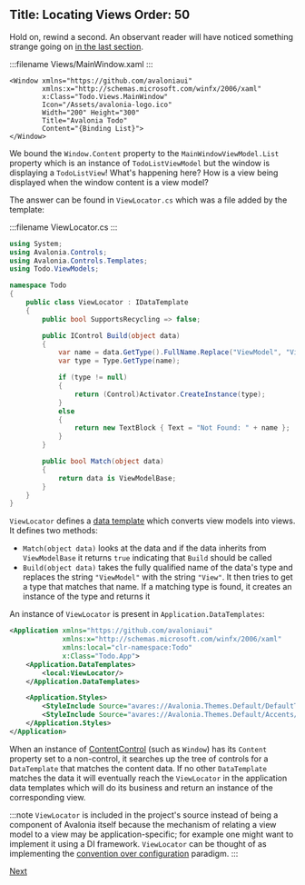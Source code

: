 Title: Locating Views
Order: 50
---

Hold on, rewind a second. An observant reader will have noticed something strange going on
[in the last section](/docs/tutorial/wiring-up-views#update-mainwindow).

:::filename
Views/MainWindow.xaml
:::
```xml{8}
<Window xmlns="https://github.com/avaloniaui"
        xmlns:x="http://schemas.microsoft.com/winfx/2006/xaml"
        x:Class="Todo.Views.MainWindow"
        Icon="/Assets/avalonia-logo.ico"
        Width="200" Height="300"
        Title="Avalonia Todo"
        Content="{Binding List}">
</Window>
```

We bound the `Window.Content` property to the `MainWindowViewModel.List` property which is an
instance of `TodoListViewModel` but the window is displaying a `TodoListView`! What's happening
here? How is a view being displayed when the window content is a view model?

The answer can be found in `ViewLocator.cs` which was a file added by the template:

:::filename
ViewLocator.cs
:::
```csharp
using System;
using Avalonia.Controls;
using Avalonia.Controls.Templates;
using Todo.ViewModels;

namespace Todo
{
    public class ViewLocator : IDataTemplate
    {
        public bool SupportsRecycling => false;

        public IControl Build(object data)
        {
            var name = data.GetType().FullName.Replace("ViewModel", "View");
            var type = Type.GetType(name);

            if (type != null)
            {
                return (Control)Activator.CreateInstance(type);
            }
            else
            {
                return new TextBlock { Text = "Not Found: " + name };
            }
        }

        public bool Match(object data)
        {
            return data is ViewModelBase;
        }
    }
}
```

`ViewLocator` defines a [data template](/docs/templates/datatemplate) which converts view models
into views. It defines two methods:

- `Match(object data)` looks at the data and if the data inherits from `ViewModelBase` it returns
  `true` indicating that `Build` should be called
- `Build(object data)` takes the fully qualified name of the data's type and replaces the string
  `"ViewModel"` with the string `"View"`. It then tries to get a type that matches that name. If
  a matching type is found, it creates an instance of the type and returns it

An instance of `ViewLocator` is present in `Application.DataTemplates`:

```xml
<Application xmlns="https://github.com/avaloniaui"
             xmlns:x="http://schemas.microsoft.com/winfx/2006/xaml"
             xmlns:local="clr-namespace:Todo"
             x:Class="Todo.App">
    <Application.DataTemplates>
        <local:ViewLocator/>
    </Application.DataTemplates>

    <Application.Styles>
        <StyleInclude Source="avares://Avalonia.Themes.Default/DefaultTheme.xaml"/>
        <StyleInclude Source="avares://Avalonia.Themes.Default/Accents/BaseLight.xaml"/>
    </Application.Styles>
</Application>
```

When an instance of [ContentControl](/docs/controls/contentcontrol) (such as `Window`) has its
`Content` property set to a non-control, it searches up the tree of controls for a `DataTemplate`
that matches the content data. If no other `DataTemplate` matches the data it will eventually
reach the `ViewLocator` in the application data templates which will do its business and
return an instance of the corresponding view.

:::note
`ViewLocator` is included in the project's source instead of being a component of Avalonia itself
because the mechanism of relating a view model to a view may be application-specific; for example
one might want to implement it using a DI framework. `ViewLocator` can be thought of as
implementing the
[convention over configuration](https://en.wikipedia.org/wiki/Convention_over_configuration)
paradigm.
:::

<a class="btn btn-primary" role="button" href="adding-new-items">
    Next
</a>
